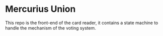 # Mercurius Union
This repo is the front-end of the card reader, it contains a state machine to handle the mechanism of the voting system.
